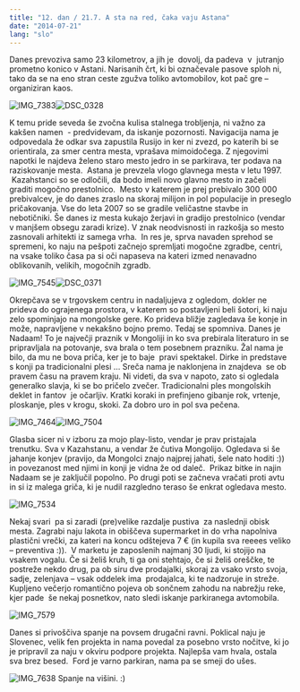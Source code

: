 ```yaml
---
title: "12. dan / 21.7. A sta na red, čaka vaju Astana"
date: "2014-07-21"
lang: "slo"
---
```


Danes prevoziva samo 23 kilometrov, a jih je  dovolj, da padeva  v  jutranjo prometno konico v Astani. Narisanih črt, ki bi označevale pasove sploh ni, tako da se na eno stran ceste zgužva toliko avtomobilov, kot pač gre – organiziran kaos.

![IMG_7383](../images/IMG_7383.jpg)![DSC_0328](../images/DSC_0328.jpg)

K temu pride seveda še zvočna kulisa stalnega trobljenja, ni važno za kakšen namen  - predvidevam, da iskanje pozornosti. Navigacija nama je odpovedala že odkar sva zapustila Rusijo in ker ni zvezd, po katerih bi se orientirala, za smer centra mesta, vprašava mimoidočega. Z njegovimi napotki le najdeva želeno staro mesto jedro in se parkirava, ter podava na raziskovanje mesta.  Astana je prevzela vlogo glavnega mesta v letu 1997.  Kazahstanci so se odločili, da bodo imeli novo glavno mesto in začeli graditi mogočno prestolnico.  Mesto v katerem je prej prebivalo 300 000 prebivalcev, je do danes zraslo na skoraj milijon in pol populacije in preseglo pričakovanja. Vse do leta 2007 so se gradile veličastne stavbe in nebotičniki. Še danes iz mesta kukajo žerjavi in gradijo prestolnico (vendar v manjšem obsegu zaradi krize). V znak neodvisnosti in razkošja so mesto zasnovali arhitekti iz samega vrha.  In res je, sprva navaden sprehod se spremeni, ko naju na pešpoti začnejo spremljati mogočne zgradbe, centri, na vsake toliko časa pa si oči napaseva na kateri izmed nenavadno oblikovanih, velikih, mogočnih zgradb.

![IMG_7545](../images/IMG_7545.jpg)![DSC_0371](../images/DSC_0371.jpg)

Okrepčava se v trgovskem centru in nadaljujeva z ogledom, dokler ne prideva do ograjenega prostora, v katerem so postavljeni beli šotori, ki naju zelo spominjajo na mongolske gere. Ko prideva bližje zagledava še konje in može, napravljene v nekakšno bojno premo. Tedaj se spomniva. Danes je Nadaam! To je največji praznik v Mongoliji in ko sva prebirala literaturo in se pripravljala na potovanje, sva brala o tem posebnem prazniku. Žal nama je bilo, da mu ne bova priča, ker je to baje  pravi spektakel. Dirke in predstave s konji pa tradicionalni plesi … Sreča nama je naklonjena in znajdeva  se ob pravem času na pravem kraju. Ni videti, da sva v napoto, zato si ogledala generalko slavja, ki se bo pričelo zvečer. Tradicionalni ples mongolskih deklet in fantov  je očarljiv. Kratki koraki in prefinjeno gibanje rok, vrtenje, ploskanje, ples v krogu, skoki. Za dobro uro in pol sva pečena.

![IMG_7464](../images/IMG_7464.jpg)![IMG_7504](../images/IMG_7504.jpg)

Glasba sicer ni v izboru za mojo play-listo, vendar je prav pristajala trenutku. Sva v Kazahstanu, a vendar že čutiva Mongolijo. Ogledava si še jahanje konjev (pravijo, da Mongolci znajo najprej jahati, šele nato hoditi :)) in povezanost med njimi in konji je vidna že od daleč.  Prikaz bitke in najin Nadaam se je zaključil popolno. Po drugi poti se začneva vračati proti avtu in si iz malega griča, ki je nudil razgledno teraso še enkrat ogledava mesto.

![IMG_7534](../images/IMG_7534.jpg)

Nekaj svari  pa si zaradi (pre)velike razdalje pustiva  za naslednji obisk mesta. Zagrabi naju lakota in obiščeva supermarket in do vrha napolniva plastični vrečki, za kateri na koncu odštejeva 7 € (in kupila sva reeees veliko – preventiva :)).  V marketu je zaposlenih najmanj 30 ljudi, ki stojijo na vsakem vogalu. Če si želiš kruh, ti ga oni stehtajo, če si želiš oreščke, te postreže nekdo drug, pa ob siru dve prodajalki, skoraj za vsako vrsto svoja, sadje, zelenjava – vsak oddelek ima  prodajalca, ki te nadzoruje in streže. Kupljeno večerjo romantično pojeva ob sončnem zahodu na nabrežju reke, kjer pade  še nekaj posnetkov, nato sledi iskanje parkiranega avtomobila.

![IMG_7579](../images/IMG_7579.jpg)

Danes si privoščiva spanje na povsem drugačni ravni. Poklical naju je Slovenec, velik fen projekta in nama povedal za posebno vrsto nočitve, ki jo je pripravil za naju v okviru podpore projekta. Najlepša vam hvala, ostala sva brez besed.  Ford je varno parkiran, nama pa se smeji do ušes.

![IMG_7638](../images/IMG_7638.jpg) Spanje na višini. :)
